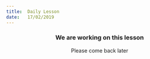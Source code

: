 ```yaml
---
title:  Daily Lesson
date:   17/02/2019
---
```


### <center>We are working on this lesson</center>
<center>Please come back later</center>